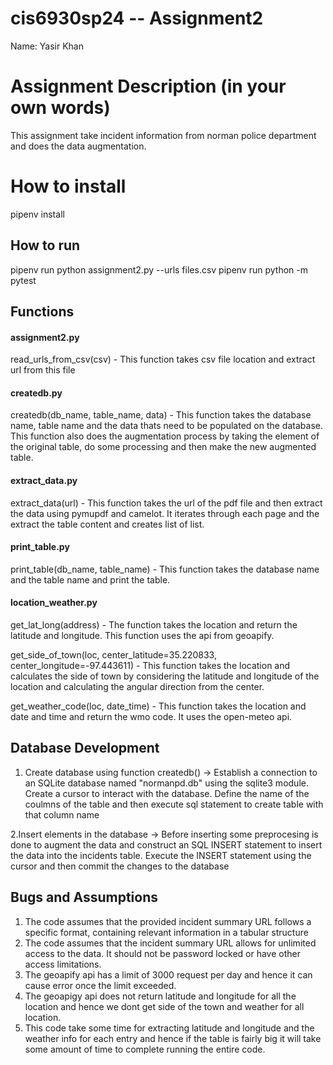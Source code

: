 # cis6930sp24 -- Assignment2

Name: Yasir Khan

# Assignment Description (in your own words)
This assignment take incident information from norman police department and does the data augmentation.

# How to install
pipenv install

## How to run
pipenv run python assignment2.py --urls files.csv
pipenv run python -m pytest

## Functions
#### assignment2.py 
read_urls_from_csv(csv) - This function takes csv file location and extract url from this file

#### createdb.py
createdb(db_name, table_name, data) - This function takes the database name, table name and the data thats need to be populated on the database. This function also does the augmentation process by taking the element of the original table, do some processing and then make the new augmented table.

#### extract_data.py
extract_data(url) - This function takes the url of the pdf file and then extract the data using pymupdf and camelot. It iterates through each page and the extract the table content and creates list of list.

#### print_table.py
print_table(db_name, table_name) - This function takes the database name and the table name and print the table.

#### location_weather.py
get_lat_long(address) - The function takes the location and return the latitude and longitude. This function uses the api from geoapify. 

get_side_of_town(loc, center_latitude=35.220833, center_longitude=-97.443611) - This function takes the location and calculates the side of town by considering the latitude and longitude of the location and calculating the angular direction from the center.

get_weather_code(loc, date_time) - This function takes the location and date and time and return the wmo code. It uses the open-meteo api. 

## Database Development
1. Create database using function createdb()
-> Establish a connection to an SQLite database named "normanpd.db" using the sqlite3 module. Create a cursor to interact with the database. Define the name of the coulmns of the table and then execute sql statement to create table with that column name

2.Insert elements in the database 
-> Before inserting some preprocesing is done to augment the data and construct an SQL INSERT statement to insert the data into the incidents table. Execute the INSERT statement using the cursor and then commit the changes to the database

## Bugs and Assumptions
1. The code assumes that the provided incident summary URL follows a specific format, containing relevant information in a tabular structure
2. The code assumes that the incident summary URL allows for unlimited access to the data. It should not be password locked or have other access limitations.
3. The geoapify api has a limit of 3000 request per day and hence it can cause error once the limit exceeded. 
4. The geoapigy api does not return latitude and longitude for all the location and hence we dont get side of the town and weather for all location.
5. This code take some time for extracting latitude and longitude and the weather info for each entry and hence if the table is fairly big it will take some amount of time to complete running the entire code.